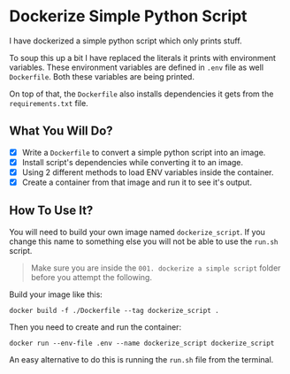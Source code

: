 # Dockerize Simple Python Script

I have dockerized a simple python script which only prints stuff.

To soup this up a bit I have replaced the literals it prints with environment variables. These environment variables are defined in `.env` file as well `Dockerfile`. Both these variables are being printed.

On top of that, the `Dockerfile` also installs dependencies it gets from the `requirements.txt` file.

## What You Will Do?

- [x] Write a `Dockerfile` to convert a simple python script into an image.
- [x] Install script's dependencies while converting it to an image.
- [x] Using 2 different methods to load ENV variables inside the container.
- [x] Create a container from that image and run it to see it's output.

## How To Use It?

You will need to build your own image named `dockerize_script`. If you change this name to something else you will not be able to use the `run.sh` script.

> Make sure you are inside the `001. dockerize a simple script` folder before you attempt the following.

Build your image like this:

```shell
docker build -f ./Dockerfile --tag dockerize_script .
```

Then you need to create and run the container:

```shell
docker run --env-file .env --name dockerize_script dockerize_script
```

An easy alternative to do this is running the `run.sh` file from the terminal.
